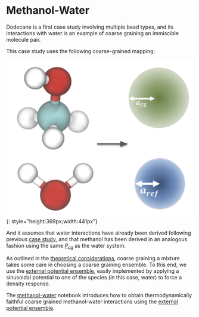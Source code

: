 # Methanol-Water
Dodecane is a first case study involving multiple bead types, and its interactions with water is an example of coarse graining an immiscible molecule pair.

This case study uses the following coarse-grained mapping:

![water-methanol](methanol-water.png){: style="height:369px;width:441px"}


And it assumes that water interactions have already been derived following previous [case study](tutorials/water/index.md), and that methanol has been derived in an analogous fashion using the same [$P_{cg}$](../explicit-solvent-pref.md) as the water system.

As outlined in the [theoretical considerations]("bestpractices.md"), coarse graining a mixture takes some care in choosing a coarse graining ensemble. To this end, we use the [external potential ensemble](https://aip.scitation.org/doi/full/10.1063/5.0022808), easily implemented by applying a sinusoidal potential to one of the species (in this case, water) to force a density response.

The [methanol-water](methanol_water.ipynb) notebook introduces how to obtain thermodynamically faithful coarse grained methanol-water interactions using the [external potential ensemble](https://aip.scitation.org/doi/full/10.1063/5.0022808).